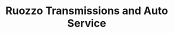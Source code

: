 ---
title: "Ruozzo Transmissions and Auto Service"
url: /boardman/ruozzo-transmissions-and-auto-service/
shop: car repair
---